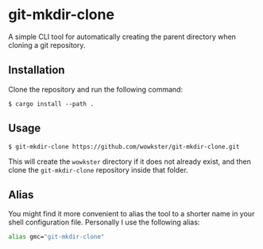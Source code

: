 # git-mkdir-clone

A simple CLI tool for automatically creating the parent directory when cloning a git repository.

## Installation

Clone the repository and run the following command:

```console
$ cargo install --path .
```

## Usage

```console
$ git-mkdir-clone https://github.com/wowkster/git-mkdir-clone.git
```

This will create the `wowkster` directory if it does not already exist, and then clone the `git-mkdir-clone` repository inside that folder.

## Alias

You might find it more convenient to alias the tool to a shorter name in your shell configuration file. Personally I use the following alias:

```sh
alias gmc="git-mkdir-clone"
```